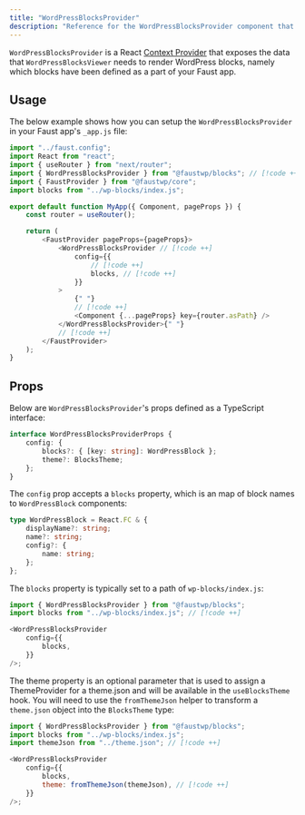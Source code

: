 ```yaml
---
title: "WordPressBlocksProvider"
description: "Reference for the WordPressBlocksProvider component that provides block data and configuration for WordPress block rendering."
---
```


`WordPressBlocksProvider` is a React [Context Provider](https://react.dev/reference/react/createContext#provider) that exposes the data that `WordPressBlocksViewer` needs to render WordPress blocks, namely which blocks have been defined as a part of your Faust app.

## Usage

The below example shows how you can setup the `WordPressBlocksProvider` in your Faust app's `_app.js` file:

```js title="pages/_app.js"
import "../faust.config";
import React from "react";
import { useRouter } from "next/router";
import { WordPressBlocksProvider } from "@faustwp/blocks"; // [!code ++]
import { FaustProvider } from "@faustwp/core";
import blocks from "../wp-blocks/index.js";

export default function MyApp({ Component, pageProps }) {
	const router = useRouter();

	return (
		<FaustProvider pageProps={pageProps}>
			<WordPressBlocksProvider // [!code ++]
				config={{
					// [!code ++]
					blocks, // [!code ++]
				}}
			>
				{" "}
				// [!code ++]
				<Component {...pageProps} key={router.asPath} />
			</WordPressBlocksProvider>{" "}
			// [!code ++]
		</FaustProvider>
	);
}
```

## Props

Below are `WordPressBlocksProvider`'s props defined as a TypeScript interface:

```ts
interface WordPressBlocksProviderProps {
	config: {
		blocks?: { [key: string]: WordPressBlock };
		theme?: BlocksTheme;
	};
}
```

The `config` prop accepts a `blocks` property, which is an map of block names to `WordPressBlock` components:

```ts
type WordPressBlock = React.FC & {
	displayName?: string;
	name?: string;
	config?: {
		name: string;
	};
};
```

The `blocks` property is typically set to a path of `wp-blocks/index.js`:

```js
import { WordPressBlocksProvider } from "@faustwp/blocks";
import blocks from "../wp-blocks/index.js"; // [!code ++]

<WordPressBlocksProvider
	config={{
		blocks,
	}}
/>;
```

The theme property is an optional parameter that is used to assign a ThemeProvider for a theme.json and will be available in the `useBlocksTheme` hook. You will need to use the `fromThemeJson` helper to transform a `theme.json` object into the `BlocksTheme` type:

```js
import { WordPressBlocksProvider } from "@faustwp/blocks";
import blocks from "../wp-blocks/index.js";
import themeJson from "../theme.json"; // [!code ++]

<WordPressBlocksProvider
	config={{
		blocks,
		theme: fromThemeJson(themeJson), // [!code ++]
	}}
/>;
```
